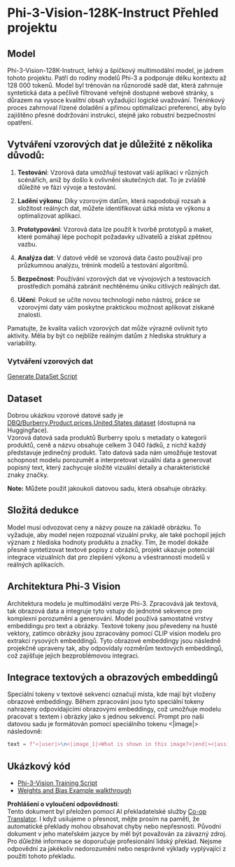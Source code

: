 <!--
CO_OP_TRANSLATOR_METADATA:
{
  "original_hash": "e0a07fd2a30fe2af30b1373df207a5bf",
  "translation_date": "2025-07-17T08:13:44+00:00",
  "source_file": "md/03.FineTuning/FineTuning_Phi-3-visionWandB.md",
  "language_code": "cs"
}
-->
# Phi-3-Vision-128K-Instruct Přehled projektu

## Model

Phi-3-Vision-128K-Instruct, lehký a špičkový multimodální model, je jádrem tohoto projektu. Patří do rodiny modelů Phi-3 a podporuje délku kontextu až 128 000 tokenů. Model byl trénován na různorodé sadě dat, která zahrnuje syntetická data a pečlivě filtrované veřejně dostupné webové stránky, s důrazem na vysoce kvalitní obsah vyžadující logické uvažování. Tréninkový proces zahrnoval řízené doladění a přímou optimalizaci preferencí, aby bylo zajištěno přesné dodržování instrukcí, stejně jako robustní bezpečnostní opatření.

## Vytváření vzorových dat je důležité z několika důvodů:

1. **Testování**: Vzorová data umožňují testovat vaši aplikaci v různých scénářích, aniž by došlo k ovlivnění skutečných dat. To je zvláště důležité ve fázi vývoje a testování.

2. **Ladění výkonu**: Díky vzorovým datům, která napodobují rozsah a složitost reálných dat, můžete identifikovat úzká místa ve výkonu a optimalizovat aplikaci.

3. **Prototypování**: Vzorová data lze použít k tvorbě prototypů a maket, které pomáhají lépe pochopit požadavky uživatelů a získat zpětnou vazbu.

4. **Analýza dat**: V datové vědě se vzorová data často používají pro průzkumnou analýzu, trénink modelů a testování algoritmů.

5. **Bezpečnost**: Používání vzorových dat ve vývojových a testovacích prostředích pomáhá zabránit nechtěnému úniku citlivých reálných dat.

6. **Učení**: Pokud se učíte novou technologii nebo nástroj, práce se vzorovými daty vám poskytne praktickou možnost aplikovat získané znalosti.

Pamatujte, že kvalita vašich vzorových dat může výrazně ovlivnit tyto aktivity. Měla by být co nejblíže reálným datům z hlediska struktury a variability.

### Vytváření vzorových dat
[Generate DataSet Script](./CreatingSampleData.md)

## Dataset

Dobrou ukázkou vzorové datové sady je [DBQ/Burberry.Product.prices.United.States dataset](https://huggingface.co/datasets/DBQ/Burberry.Product.prices.United.States) (dostupná na Huggingface).  
Vzorová datová sada produktů Burberry spolu s metadaty o kategorii produktů, ceně a názvu obsahuje celkem 3 040 řádků, z nichž každý představuje jedinečný produkt. Tato datová sada nám umožňuje testovat schopnost modelu porozumět a interpretovat vizuální data a generovat popisný text, který zachycuje složité vizuální detaily a charakteristické znaky značky.

**Note:** Můžete použít jakoukoli datovou sadu, která obsahuje obrázky.

## Složitá dedukce

Model musí odvozovat ceny a názvy pouze na základě obrázku. To vyžaduje, aby model nejen rozpoznal vizuální prvky, ale také pochopil jejich význam z hlediska hodnoty produktu a značky. Tím, že model dokáže přesně syntetizovat textové popisy z obrázků, projekt ukazuje potenciál integrace vizuálních dat pro zlepšení výkonu a všestrannosti modelů v reálných aplikacích.

## Architektura Phi-3 Vision

Architektura modelu je multimodální verze Phi-3. Zpracovává jak textová, tak obrazová data a integruje tyto vstupy do jednotné sekvence pro komplexní porozumění a generování. Model používá samostatné vrstvy embeddingu pro text a obrázky. Textové tokeny jsou převedeny na husté vektory, zatímco obrázky jsou zpracovány pomocí CLIP vision modelu pro extrakci rysových embeddingů. Tyto obrazové embeddingy jsou následně projekčně upraveny tak, aby odpovídaly rozměrům textových embeddingů, což zajišťuje jejich bezproblémovou integraci.

## Integrace textových a obrazových embeddingů

Speciální tokeny v textové sekvenci označují místa, kde mají být vloženy obrazové embeddingy. Během zpracování jsou tyto speciální tokeny nahrazeny odpovídajícími obrazovými embeddingy, což umožňuje modelu pracovat s textem i obrázky jako s jednou sekvencí. Prompt pro naši datovou sadu je formátován pomocí speciálního tokenu <|image|> následovně:

```python
text = f"<|user|>\n<|image_1|>What is shown in this image?<|end|><|assistant|>\nProduct: {row['title']}, Category: {row['category3_code']}, Full Price: {row['full_price']}<|end|>"
```

## Ukázkový kód
- [Phi-3-Vision Training Script](../../../../code/03.Finetuning/Phi-3-vision-Trainingscript.py)
- [Weights and Bias Example walkthrough](https://wandb.ai/byyoung3/mlnews3/reports/How-to-fine-tune-Phi-3-vision-on-a-custom-dataset--Vmlldzo4MTEzMTg3)

**Prohlášení o vyloučení odpovědnosti**:  
Tento dokument byl přeložen pomocí AI překladatelské služby [Co-op Translator](https://github.com/Azure/co-op-translator). I když usilujeme o přesnost, mějte prosím na paměti, že automatické překlady mohou obsahovat chyby nebo nepřesnosti. Původní dokument v jeho mateřském jazyce by měl být považován za závazný zdroj. Pro důležité informace se doporučuje profesionální lidský překlad. Nejsme odpovědní za jakékoliv nedorozumění nebo nesprávné výklady vyplývající z použití tohoto překladu.